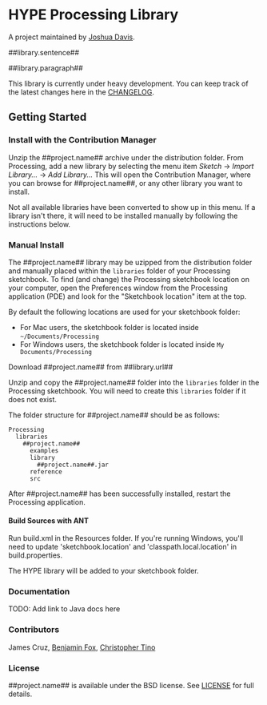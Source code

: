 # HYPE Processing Library

A project maintained by [Joshua Davis](https://github.com/hype/).

##library.sentence##

##library.paragraph##

This library is currently under heavy development. You can keep track of the latest changes here in the [CHANGELOG][1].

## Getting Started ##

### Install with the Contribution Manager

Unzip the ##project.name## archive under the distribution folder. From Processing, add a new library by selecting the menu item _Sketch_ → _Import Library..._ → _Add Library..._ This will open the Contribution Manager, where you can browse for ##project.name##, or any other library you want to install.

Not all available libraries have been converted to show up in this menu. If a library isn't there, it will need to be installed manually by following the instructions below.

### Manual Install

The ##project.name## library may be uzipped from the distribution folder and manually placed within the `libraries` folder of your Processing sketchbook. To find (and change) the Processing sketchbook location on your computer, open the Preferences window from the Processing application (PDE) and look for the "Sketchbook location" item at the top.

By default the following locations are used for your sketchbook folder:
  * For Mac users, the sketchbook folder is located inside `~/Documents/Processing`
  * For Windows users, the sketchbook folder is located inside `My Documents/Processing`

Download ##project.name## from ##library.url##

Unzip and copy the ##project.name## folder into the `libraries` folder in the Processing sketchbook. You will need to create this `libraries` folder if it does not exist.

The folder structure for ##project.name## should be as follows:

```
Processing
  libraries
    ##project.name##
      examples
      library
        ##project.name##.jar
      reference
      src
```

After ##project.name## has been successfully installed, restart the Processing application.

#### Build Sources with ANT

Run build.xml in the Resources folder. If you're running Windows, you'll need to update 'sketchbook.location' and 'classpath.local.location' in build.properties.

The HYPE library will be added to your sketchbook folder.

### Documentation
TODO: Add link to Java docs here

### Contributors
James Cruz, [Benjamin Fox](https://github.com/tracerstar), [Christopher Tino](https://github.com/christophertino)

### License
##project.name## is available under the BSD license. See [LICENSE][2] for full details.

[1]: CHANGELOG.md
[2]: LICENSE.txt